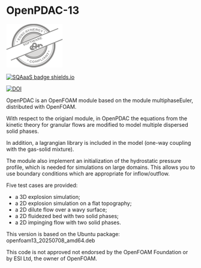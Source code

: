 # OpenPDAC-13

[![SQAaaS badge](https://github.com/EOSC-synergy/SQAaaS/raw/master/badges/badges_150x116/badge_software_silver.png)](https://api.eu.badgr.io/public/assertions/fWEJSjZPRJ601jqAWQ9plg "SQAaaS silver badge achieved")

[![SQAaaS badge shields.io](https://img.shields.io/badge/sqaaas%20software-silver-lightgrey)](https://api.eu.badgr.io/public/assertions/fWEJSjZPRJ601jqAWQ9plg "SQAaaS silver badge achieved")

[![DOI](https://zenodo.org/badge/1016589416.svg)](https://doi.org/10.5281/zenodo.17054990)


OpenPDAC is an OpenFOAM module based on the module multiphaseEuler,
distributed with OpenFOAM.

With respect to the origianl module, in OpenPDAC the equations from
the kinetic theory for granular flows are modified to model multiple
dispersed solid phases.

In addition, a lagrangian library is included in the model (one-way
coupling with the gas-solid mixture).

The module also implement an initialization of the hydrostatic pressure
profile, which is needed for simulations on large domains. This allows
you to use boundary conditions which are appropriate for inflow/outflow.

Five test cases are provided:

- a 3D explosion simulation;
- a 2D explosion simulation on a flat topography;
- a 2D dilute flow over a wavy surface;
- a 2D fluidezed bed with two solid phases;
- a 2D impinging flow with two solid phases.

This version is based on the Ubuntu package:
openfoam13_20250708_amd64.deb

This code is not approved not endorsed by the OpenFOAM Foundation or
by ESI Ltd, the owner of OpenFOAM.
